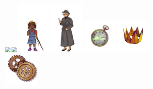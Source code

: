 
<img src="./OpheliaSprite.png" width="20%">
<img src="./ghost.png" width="20%">
<img src="./Julie_Sprite.png" width="20%">
<img src="./detective.png" width="20%">
<img src="./PocketWatch.png" width="20%">
<img src="./PaperCrown.png" width="20%">
<img src="./settingsIcon.png" width="20%">

